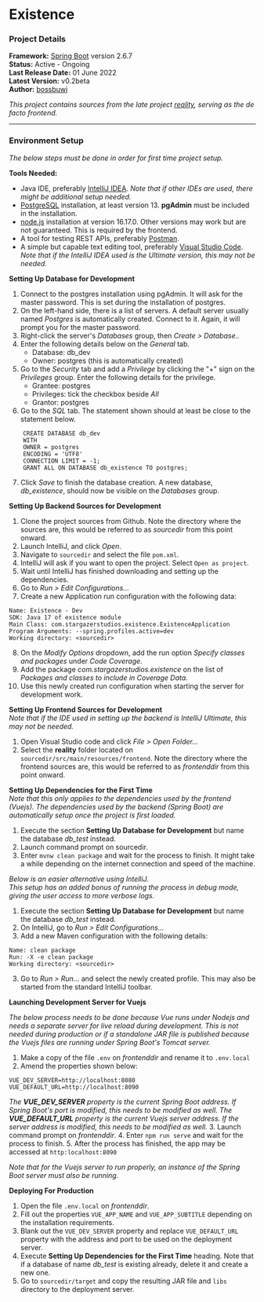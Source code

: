 # Existence

### Project Details

**Framework:** [Spring Boot](https://spring.io/projects/spring-boot) version 2.6.7  
**Status:** Active - Ongoing  
**Last Release Date:** 01 June 2022  
**Latest Version:** v0.2beta  
**Author:** [bossbuwi](https://github.com/bossbuwi)

_This project contains sources from the late project [reality](https://github.com/bossbuwi/reality),
serving as the de facto frontend._

***

### Environment Setup
_The below steps must be done in order for first time project setup._

**Tools Needed:**
* Java IDE, preferably [IntelliJ IDEA](https://www.jetbrains.com/idea/). _Note that if other IDEs are used, there might be additional setup needed._
* [PostgreSQL](https://www.postgresql.org/download/) installation, at least version 13. **pgAdmin** must be included in the installation.
* [node.js](https://nodejs.org/en/) installation at version 16.17.0. Other versions may work but are not guaranteed.  This is required by the frontend.
* A tool for testing REST APIs, preferably [Postman](https://www.postman.com/downloads/).
* A simple but capable text editing tool, preferably [Visual Studio Code](https://code.visualstudio.com/download). _Note that if the IntelliJ IDEA used is the Ultimate version, this may not be needed._

**Setting Up Database for Development**
1. Connect to the postgres installation using pgAdmin. It will ask for the master password. This is set during the installation of postgres.
2. On the left-hand side, there is a list of servers. A default server usually named _Postgres_ is automatically created. Connect to it. Again, it will prompt you for the master password.
3. Right-click the server's _Databases_ group, then _Create > Database.._
4. Enter the following details below on the _General_ tab.
    - Database: db_dev
    - Owner: postgres (this is automatically created)
5. Go to the _Security_ tab and add a _Privilege_ by clicking the "+" sign on the _Privileges_ group. Enter the following details for the privilege.
    - Grantee: postgres
    - Privileges: tick the checkbox beside _All_
    - Grantor: postgres
6. Go to the _SQL_ tab. The statement shown should at least be close to the statement below.  
```  
    CREATE DATABASE db_dev  
    WITH  
    OWNER = postgres  
    ENCODING = 'UTF8'  
    CONNECTION LIMIT = -1;  
    GRANT ALL ON DATABASE db_existence TO postgres;  
```
7. Click _Save_ to finish the database creation. A new database, _db_existence_, should now be visible on the _Databases_ group.

**Setting Up Backend Sources for Development**
1. Clone the project sources from Github.
Note the directory where the sources are, this would be referred to as _sourcedir_ from this point onward.
2. Launch IntelliJ, and click _Open_.
3. Navigate to `sourcedir` and select the file `pom.xml`.
4. IntelliJ will ask if you want to open the project. Select `Open as project`.
5. Wait until IntelliJ has finished downloading and setting up the dependencies.
6. Go to _Run > Edit Configurations..._
7. Create a new Application run configuration with the following data:
```
Name: Existence - Dev
SDK: Java 17 of existence module
Main Class: com.stargazerstudios.existence.ExistenceApplication
Program Arguments: --spring.profiles.active=dev
Working directory: <sourcedir>
```
8. On the _Modify Options_ dropdown, add the run option _Specify classes and packages_ under _Code Coverage_.
9. Add the package _com.stargazerstudios.existence_ on the list of _Packages and classes to include in Coverage Data_.
10. Use this newly created run configuration when starting the server for development work.

**Setting Up Frontend Sources for Development**   
_Note that if the IDE used in setting up the backend is IntelliJ Ultimate, this may not be needed._
1. Open Visual Studio code and click _File > Open Folder..._
2. Select the **reality** folder located on `sourcedir/src/main/resources/frontend`.
Note the directory where the frontend sources are, this would be referred to as _frontenddir_ from this point onward.

**Setting Up Dependencies for the First Time**   
_Note that this only applies to the dependencies used by the frontend (Vuejs).
The dependencies used by the backend (Spring Boot) are automatically setup once the project is first loaded._

1. Execute the section **Setting Up Database for Development** but name the database _db_test_ instead.
2. Launch command prompt on sourcedir.
2. Enter `mvnw clean package` and wait for the process to finish.
It might take a while depending on the internet connection and speed of the machine.

_Below is an easier alternative using IntelliJ._   
_This setup has an added bonus of running the process in debug mode, giving the user access to more verbose logs._
1. Execute the section **Setting Up Database for Development** but name the database _db_test_ instead.
2. On IntelliJ, go to _Run > Edit Configurations..._
2. Add a new Maven configuration with the following details:
```
Name: clean package
Run: -X -e clean package
Working directory: <sourcedir>
```
3. Go to _Run > Run..._ and select the newly created profile. This may also be started from the standard IntelliJ toolbar.   

**Launching Development Server for Vuejs**   

_The below process needs to be done because Vue runs under Nodejs and needs a separate server for live reload during development.
This is not needed during production or if a standalone JAR file is published because the Vuejs files are running under Spring Boot's Tomcat server._

1. Make a copy of the file `.env` on _frontenddir_ and rename it to `.env.local`
2. Amend the properties shown below:
```
VUE_DEV_SERVER=http://localhost:8080
VUE_DEFAULT_URL=http://localhost:8090
```
_The **VUE_DEV_SERVER** property is the current Spring Boot address.
If Spring Boot's port is modified, this needs to be modified as well.
The **VUE_DEFAULT_URL** property is the current Vuejs server address.
If the server address is modified, this needs to be modified as well._
3. Launch command prompt on _frontenddir_.
4. Enter `npm run serve` and wait for the process to finish.
5. After the process has finished, the app may be accessed at `http:localhost:8090`

_Note that for the Vuejs server to run properly, an instance of the Spring Boot server must also be running._

**Deploying For Production**
1. Open the file `.env.local` on _frontenddir_.
2. Fill out the properties `VUE_APP_NAME` and `VUE_APP_SUBTITLE` depending on the installation requirements.
3. Blank out the `VUE_DEV_SERVER` property and replace `VUE_DEFAULT_URL` property with the address and port to be used on the deployment server.
4. Execute **Setting Up Dependencies for the First Time** heading. Note that if a database of name _db_test_ is existing already, delete it and create a new one.
5. Go to `sourcedir/target` and copy the resulting JAR file and `libs` directory to the deployment server.
